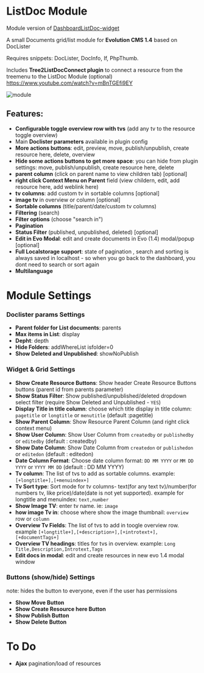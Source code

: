 # ListDoc Module 
Module version of [DashboardListDoc-widget](https://github.com/Nicola1971/DashboardListDoc-widget)

A small Documents grid/list module for **Evolution CMS 1.4** based on DocLister

Requires snippets: DocLister, DocInfo, If, PhpThumb.

Includes **Tree2ListDocConnect plugin** to connect a resource from the treemenu to the ListDoc Module (optional)  https://www.youtube.com/watch?v=mBnTGEfi9EY

![module](https://user-images.githubusercontent.com/7342798/33998465-d63bf4ce-e0e7-11e7-9ce9-79f59edd2fc0.png)


## Features:
- **Configurable toggle overview row with tvs** (add any tv to the resource toggle overview)
- Main **Doclister parameters** available in plugin config
- **More actions buttons**: edit, preview, move, publish/unpublish, create resource here, delete, overview 
- **Hide some actions buttons to get more space**: you can hide from plugin settings: move, publish/unpublish, create resource here, delete
- **parent column** (click on parent name to view children tab)  [optional]
- **right click Context Menu on Parent** field (view childern, edit, add resource here, add weblink here)
- **tv columns**: add custom tv in sortable columns  [optional]
- **image tv** in overview or column  [optional]
- **Sortable columns** (title/parent/date/custom tv columns)
- **Filtering** (search)
- **Filter options** (choose "search in")
- **Pagination**
- **Status Filter** (published, unpublished, deleted) [optional]
- **Edit in Evo Modal**: edit and create documents in Evo (1.4) modal/popup [optional]
- **Full Localstorage support**: state of pagination , search and sorting is always saved in localhost - so when you go back to the dashboard, you dont need to search or sort again
- **Multilanguage** 


# Module Settings

### Doclister params Settings

* **Parent folder for List documents**: parents
* **Max items in List**: display
* **Depht**: depth 
* **Hide Folders**: addWhereList isfolder=0
* **Show Deleted and Unpublished**: showNoPublish

### Widget & Grid Settings

* **Show Create Resource Buttons**: Show header Create Resource Buttons buttons (parent id from parents parameter)
* **Show Status Filter**: Show published/unpublished/deleted dropdown select filter (require Show Deleted and Unpublished - ```YES```)
* **Display Title in title column**: choose which title display in title column: ```pagetitle``` or ```longtitle``` or ```menutitle``` (default :pagetitle)
* **Show Parent Column**: Show Resource Parent Column (and right click context menu)
* **Show User Column**: Show User Column from ```createdby``` or ```publishedby``` or ```editedby``` (default : createdby)
* **Show Date Column**: Show Date Column from ```createdon``` or ```publishedon``` or ```editedon``` (default : editedon)
* **Date Column Format**: Choose date column format: ```DD MM YYYY``` or ```MM DD YYYY``` or ```YYYY MM DD```  (default : DD MM YYYY)
* **Tv column**: The list of tvs to add as sortable columns. example: ```[+longtitle+],[+menuindex+]```
* **Tv Sort type**: Sort mode for tv columns- text(for any text tv)/number(for numbers tv, like price)/date(date is not yet supported). example for longtitle and menuindex: ```text,number```
* **Show Image TV**: enter tv name. ie: ```image```
* **how image Tv in**: choose where show the image thumbnail: ```overview``` row or ```column```
* **Overview Tv Fields**: The list of tvs to add in toogle overview row. example ```[+longtitle+],[+description+],[+introtext+],[+documentTags+]```
* **Overview TV headings**: titles for tvs in overview. example: ```Long Title,Description,Introtext,Tags```
* **Edit docs in modal**: edit and create resources in new evo 1.4 modal window

### Buttons (show/hide) Settings

note: hides the button to everyone, even if the user has permissions
* **Show Move Button**
* **Show Create Resource here Button**
* **Show Publish Button**
* **Show Delete Button**



# To Do

- **Ajax** pagination/load of resources
